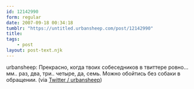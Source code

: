 ```yaml
---
id: 12142990
form: regular
date: 2007-09-18 00:34:18
tumblr: "https://untitled.urbansheep.com/post/12142990"
title:
tags:
    - post
layout: post-text.njk
---
```


<p>urbansheep: Прекрасно, когда твоих собеседников в твиттере ровно&hellip; мм.. раз, два, три.. четыре, да, семь. Можно обойтись без собаки в обращении. (via <a href="http://twitter.com/urbansheep/statuses/275134162">Twitter / urbansheep</a>)</p>

